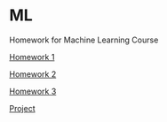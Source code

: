# ML
Homework for Machine Learning Course

[Homework 1](hw1/hw1.pdf)

[Homework 2](hw2/hw2.pdf)

[Homework 3](hw3/hw3.pdf)

[Project](https://github.com/LogCreative/quickdraw-classifier)
